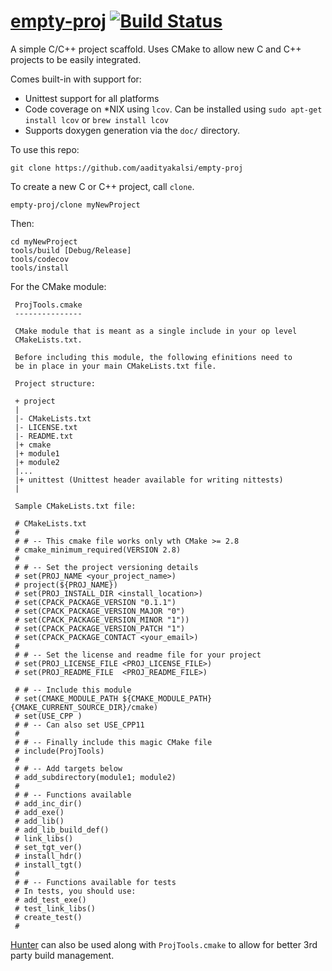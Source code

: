 [empty-proj](http://aadityakalsi.github.io/empty-proj/) [![Build Status](https://travis-ci.org/aadityakalsi/empty-proj.svg?branch=master)](https://travis-ci.org/aadityakalsi/empty-proj)
==========

A simple C/C++ project scaffold. Uses CMake to allow new C and C++ projects to be easily integrated.

Comes built-in with support for:
* Unittest support for all platforms
* Code coverage on *NIX using ```lcov```. Can be installed using ```sudo apt-get install lcov``` or ```brew install lcov```
* Supports doxygen generation via the ```doc/``` directory.

To use this repo:

```
git clone https://github.com/aadityakalsi/empty-proj
```

To create a new C or C++ project, call ```clone```.

```
empty-proj/clone myNewProject
```

Then:

```
cd myNewProject
tools/build [Debug/Release]
tools/codecov
tools/install
```

For the CMake module:

```
 ProjTools.cmake
 ---------------
 
 CMake module that is meant as a single include in your op level
 CMakeLists.txt.
 
 Before including this module, the following efinitions need to
 be in place in your main CMakeLists.txt file.
 
 Project structure:
 
 + project
 |
 |- CMakeLists.txt
 |- LICENSE.txt
 |- README.txt
 |+ cmake
 |+ module1
 |+ module2
 |...
 |+ unittest (Unittest header available for writing nittests)
 |
 
 Sample CMakeLists.txt file:
 
 # CMakeLists.txt
 #
 # # -- This cmake file works only wth CMake >= 2.8
 # cmake_minimum_required(VERSION 2.8)
 #
 # # -- Set the project versioning details
 # set(PROJ_NAME <your_project_name>)
 # project(${PROJ_NAME})
 # set(PROJ_INSTALL_DIR <install_location>)
 # set(CPACK_PACKAGE_VERSION "0.1.1")
 # set(CPACK_PACKAGE_VERSION_MAJOR "0")
 # set(CPACK_PACKAGE_VERSION_MINOR "1"))
 # set(CPACK_PACKAGE_VERSION_PATCH "1")
 # set(CPACK_PACKAGE_CONTACT <your_email>)
 #
 # # -- Set the license and readme file for your project
 # set(PROJ_LICENSE_FILE <PROJ_LICENSE_FILE>)
 # set(PROJ_README_FILE  <PROJ_README_FILE>)

 # # -- Include this module
 # set(CMAKE_MODULE_PATH ${CMAKE_MODULE_PATH} {CMAKE_CURRENT_SOURCE_DIR}/cmake)
 # set(USE_CPP )
 # # -- Can also set USE_CPP11
 #
 # # -- Finally include this magic CMake file
 # include(ProjTools)
 #
 # # -- Add targets below
 # add_subdirectory(module1; module2)
 #
 # # -- Functions available
 # add_inc_dir()
 # add_exe()
 # add_lib()
 # add_lib_build_def()
 # link_libs()
 # set_tgt_ver()
 # install_hdr()
 # install_tgt()
 # 
 # # -- Functions available for tests
 # In tests, you should use:
 # add_test_exe()
 # test_link_libs()
 # create_test()
 #
```

[Hunter](http://github.com/ruslo/hunter) can also be used along with ```ProjTools.cmake``` to allow for better 3rd party build management.
